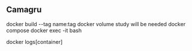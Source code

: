 ## Camagru



docker build --tag name:tag
docker volume study will be needed
docker compose
docker exec -it <name> bash

docker logs[container]